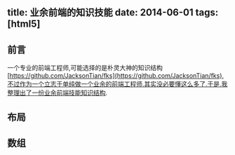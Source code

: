 title: 业余前端的知识技能
date: 2014-06-01
tags: [html5]
---

## 前言

一个专业的前端工程师,可能选择的是朴灵大神的知识结构[https://github.com/JacksonTian/fks](https://github.com/JacksonTian/fks),不过作为一个立志于单纯做一个业余的前端工程师,其实没必要懂这么多了.于是,我整理出了一份业余前端技能知识结构.

<!--more-->

## 布局

## 数组